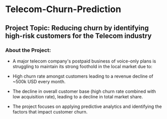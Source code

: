 # Telecom-Churn-Prediction

## Project Topic: Reducing churn by identifying high-risk customers for the Telecom industry

### About the Project:
- A major telecom company's postpaid business of voice-only plans is struggling to maintain its strong foothold in the local market due to:

- High churn rate amongst customers leading to a revenue decline of ~500k USD every month.

- The decline in overall customer base (high churn rate combined with low acquisition rate), leading to a decline in total market share.

- The project focuses on applying predictive analytics and identifying the factors that impact customer churn.
